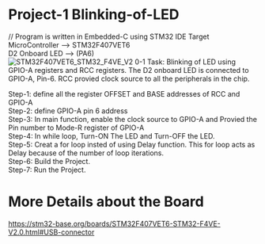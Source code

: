 # Project-1 Blinking-of-LED
// Program is written in Embedded-C using STM32 IDE
Target MicroController --> STM32F407VET6<br>
D2 Onboard LED --> (PA6) <br>
![STM32F407VET6_STM32_F4VE_V2 0-1](https://user-images.githubusercontent.com/107934117/208341683-b5d432e0-44c0-485c-aebb-9b5fe58eb4c4.jpg)
Task: Blinking of LED using GPIO-A registers and RCC registers. The D2 onboard LED is connected to GPIO-A, Pin-6. RCC provied clock source to all the peripherals in the chip.

Step-1: define all the register OFFSET and BASE addresses of RCC and GPIO-A <br>
Step-2: define GPIO-A pin 6 address <br>
Step-3: In main function, enable the clock source to GPIO-A and Provied the Pin number to Mode-R register of GPIO-A <br>
Step-4: In while loop, Turn-ON The LED and Turn-OFF the LED. <br>
Step-5: Creat a for loop insted of using Delay function. This for loop acts as Delay because of the number of loop iterations. <br>
Step-6: Build the Project. <br>
Step-7: Run the Project. <br>


# More Details about the Board
https://stm32-base.org/boards/STM32F407VET6-STM32-F4VE-V2.0.html#USB-connector
